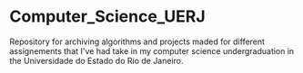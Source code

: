 # Computer_Science_UERJ
Repository for archiving algorithms and projects maded for different assignements that I've had take in my computer science undergraduation in the Universidade do Estado do Rio de Janeiro.
